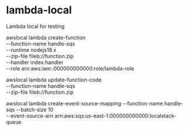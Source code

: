 # lambda-local
Lambda local for testing



awslocal lambda create-function \
--function-name handle-sqs \
--runtime nodejs18.x \
--zip-file fileb://function.zip \
--handler index.handler \
--role arn:aws:iam::000000000000:role/lambda-role

awslocal lambda update-function-code \
--function-name handle-sqs \
--zip-file fileb://function.zip 

awslocal lambda create-event-source-mapping --function-name handle-sqs --batch-size 10 \
--event-source-arn arn:aws:sqs:us-east-1:000000000000:localstack-queue



